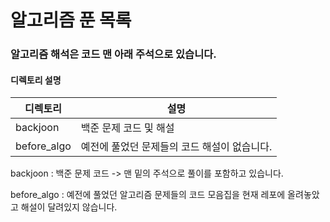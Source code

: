# 알고리즘 푼 목록

### 알고리즘 해석은 코드 맨 아래 주석으로 있습니다. ###

#### 디렉토리 설명 ####

| 디렉토리 | 설명 |
| -------- | ---------- |
| backjoon | 백준 문제 코드 및 해설 |
| before_algo | 예전에 풀었던 문제들의 코드 해설이 없습니다. |

backjoon : 백준 문제 코드 -> 맨 밑의 주석으로 풀이를 포함하고 있습니다.

before_algo : 예전에 풀었던 알고리즘 문제들의 코드 모음집을 현재 레포에 올려놓았고 해설이 달려있지 않습니다.
